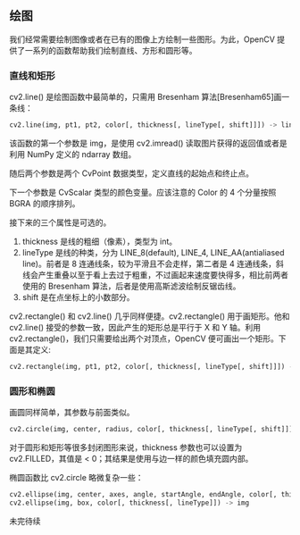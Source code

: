 ## 绘图

我们经常需要绘制图像或者在已有的图像上方绘制一些图形。为此，OpenCV 提供了一系列的函数帮助我们绘制直线、方形和圆形等。

### 直线和矩形

cv2.line() 是绘图函数中最简单的，只需用 Bresenham 算法[Bresenham65]画一条线：
```python
cv2.line(img, pt1, pt2, color[, thickness[, lineType[, shift]]]) -> line
```
该函数的第一个参数是 img，是使用 cv2.imread() 读取图片获得的返回值或者是利用 NumPy 定义的 ndarray 数组。

随后两个参数是两个 CvPoint 数据类型，定义直线的起始点和终止点。

下一个参数是 CvScalar 类型的颜色变量。应该注意的 Color 的 4 个分量按照 BGRA 的顺序排列。

接下来的三个属性是可选的。
1. thickness 是线的粗细（像素），类型为 int。
2. lineType 是线的种类，分为 LINE_8(default), LINE_4, LINE_AA(antialiased line)。前者是 8 连通线条，较为平滑且不会走样，第二者是 4 连通线条，斜线会产生重叠以至于看上去过于粗重，不过画起来速度要快得多，相比前两者使用的 Bresenham 算法，后者是使用高斯滤波绘制反锯齿线。
3. shift 是在点坐标上的小数部分。

cv2.rectangle() 和 cv2.line() 几乎同样便捷。cv2.rectangle() 用于画矩形。他和 cv2.line() 接受的参数一致，因此产生的矩形总是平行于 X 和 Y 轴。利用 cv2.rectangle()，我们只需要给出两个对顶点，OpenCV 便可画出一个矩形。下面是其定义:
```python
cv2.rectangle(img, pt1, pt2, color[, thickness[, lineType[, shift]]]) -> img
```

### 圆形和椭圆

画圆同样简单，其参数与前面类似。
```python
cv2.circle(img, center, radius, color[, thickness[, lineType[, shift]]]) -> img
```
对于圆形和矩形等很多封闭图形来说，thickness 参数也可以设置为 cv2.FILLED，其值是 < 0；其结果是使用与边一样的颜色填充圆内部。

椭圆函数比 cv2.circle 略微复杂一些：
```python
cv2.ellipse(img, center, axes, angle, startAngle, endAngle, color[, thickness[, lineType[, shift]]]) -> img
cv2.ellipse(img, box, color[, thickness[, lineType]]) -> img
```
未完待续
